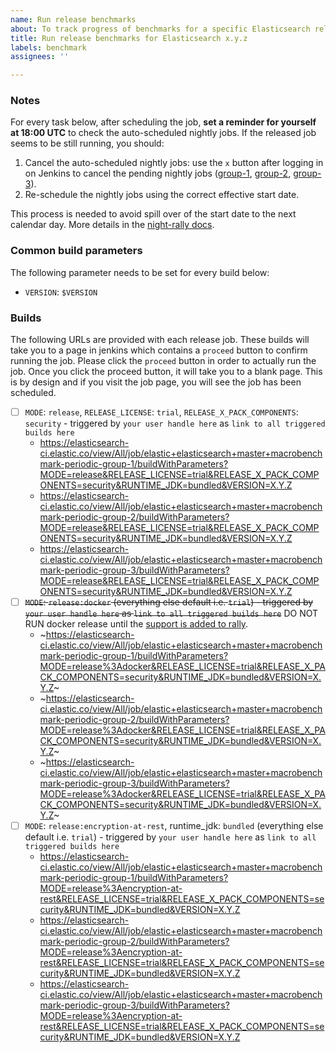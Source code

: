 ```yaml
---
name: Run release benchmarks
about: To track progress of benchmarks for a specific Elasticsearch release
title: Run release benchmarks for Elasticsearch x.y.z
labels: benchmark
assignees: ''

---
```


### Notes

For every task below, after scheduling the job, **set a reminder for yourself at 18:00 UTC** to check the auto-scheduled nightly jobs. If the released job seems to be still running, you should:

1. Cancel the auto-scheduled nightly jobs: use the `x` button after logging in on Jenkins to cancel the pending nightly jobs ([group-1](https://elasticsearch-ci.elastic.co/view/All/job/elastic+elasticsearch+master+macrobenchmark-periodic-group-1/), [group-2](https://elasticsearch-ci.elastic.co/view/All/job/elastic+elasticsearch+master+macrobenchmark-periodic-group-2/), [group-3](https://elasticsearch-ci.elastic.co/view/All/job/elastic+elasticsearch+master+macrobenchmark-periodic-group-3/)).
2. Re-schedule the nightly jobs using the correct effective start date.

This process is needed to avoid spill over of the start date to the next calendar day. More details in the [night-rally docs](https://github.com/elastic/night-rally/blob/master/42.md#what-time-do-the-nightly-benchmarks-start-what-elasticsearch-commit-do-they-choose).

### Common build parameters

The following parameter needs to be set for every build below:

* `VERSION`: `$VERSION`

### Builds

The following URLs are provided with each release job. These builds will take you to a page in jenkins which contains a `proceed` button to confirm running the job. Please click the `proceed` button in order to actually run the job. Once you click the proceed button, it will take you to a blank page. This is by design and if you visit the job page, you will see the job has been scheduled.

- [ ] `MODE`: `release`, `RELEASE_LICENSE`: `trial`, `RELEASE_X_PACK_COMPONENTS`: `security` - triggered by `your user handle here`  as `link to all triggered builds here`
     - https://elasticsearch-ci.elastic.co/view/All/job/elastic+elasticsearch+master+macrobenchmark-periodic-group-1/buildWithParameters?MODE=release&RELEASE_LICENSE=trial&RELEASE_X_PACK_COMPONENTS=security&RUNTIME_JDK=bundled&VERSION=X.Y.Z
     - https://elasticsearch-ci.elastic.co/view/All/job/elastic+elasticsearch+master+macrobenchmark-periodic-group-2/buildWithParameters?MODE=release&RELEASE_LICENSE=trial&RELEASE_X_PACK_COMPONENTS=security&RUNTIME_JDK=bundled&VERSION=X.Y.Z
     - https://elasticsearch-ci.elastic.co/view/All/job/elastic+elasticsearch+master+macrobenchmark-periodic-group-3/buildWithParameters?MODE=release&RELEASE_LICENSE=trial&RELEASE_X_PACK_COMPONENTS=security&RUNTIME_JDK=bundled&VERSION=X.Y.Z
- [ ] ~~`MODE`: `release:docker` (everything else default i.e. `trial`) - triggered by `your user handle here`  as `link to all triggered builds here`~~ DO NOT RUN docker release until the [support is added to rally](https://github.com/elastic/night-rally/issues/562).
     - ~https://elasticsearch-ci.elastic.co/view/All/job/elastic+elasticsearch+master+macrobenchmark-periodic-group-1/buildWithParameters?MODE=release%3Adocker&RELEASE_LICENSE=trial&RELEASE_X_PACK_COMPONENTS=security&RUNTIME_JDK=bundled&VERSION=X.Y.Z~
     - ~https://elasticsearch-ci.elastic.co/view/All/job/elastic+elasticsearch+master+macrobenchmark-periodic-group-2/buildWithParameters?MODE=release%3Adocker&RELEASE_LICENSE=trial&RELEASE_X_PACK_COMPONENTS=security&RUNTIME_JDK=bundled&VERSION=X.Y.Z~
     - ~https://elasticsearch-ci.elastic.co/view/All/job/elastic+elasticsearch+master+macrobenchmark-periodic-group-3/buildWithParameters?MODE=release%3Adocker&RELEASE_LICENSE=trial&RELEASE_X_PACK_COMPONENTS=security&RUNTIME_JDK=bundled&VERSION=X.Y.Z~
- [ ] `MODE`: `release:encryption-at-rest`, runtime_jdk: `bundled` (everything else default i.e. `trial`) - triggered by `your user handle here`  as `link to all triggered builds here`
     - https://elasticsearch-ci.elastic.co/view/All/job/elastic+elasticsearch+master+macrobenchmark-periodic-group-1/buildWithParameters?MODE=release%3Aencryption-at-rest&RELEASE_LICENSE=trial&RELEASE_X_PACK_COMPONENTS=security&RUNTIME_JDK=bundled&VERSION=X.Y.Z
     - https://elasticsearch-ci.elastic.co/view/All/job/elastic+elasticsearch+master+macrobenchmark-periodic-group-2/buildWithParameters?MODE=release%3Aencryption-at-rest&RELEASE_LICENSE=trial&RELEASE_X_PACK_COMPONENTS=security&RUNTIME_JDK=bundled&VERSION=X.Y.Z
     - https://elasticsearch-ci.elastic.co/view/All/job/elastic+elasticsearch+master+macrobenchmark-periodic-group-3/buildWithParameters?MODE=release%3Aencryption-at-rest&RELEASE_LICENSE=trial&RELEASE_X_PACK_COMPONENTS=security&RUNTIME_JDK=bundled&VERSION=X.Y.Z
